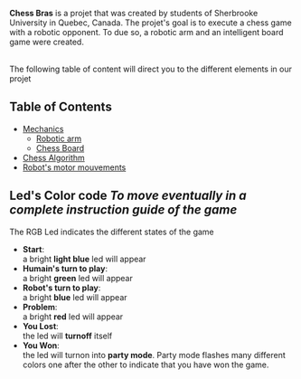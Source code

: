 **Chess Bras** is a projet that was created by students of Sherbrooke University in Quebec, Canada. The projet's goal is to execute a chess game with a robotic opponent. To due so, a robotic arm and an intelligent board game were created.

<br>The following table of content will direct you to the different elements in our projet

## Table of Contents
- [Mechanics](https://github.com/ClanDesDindesLibres2/RoboticArm_ChessBoard_Mechanic/blob/main/README.md#mechanics-robotic-arm-and-chessboard)
   - [Robotic arm](https://github.com/ClanDesDindesLibres2/RoboticArm_ChessBoard_Mechanic#1--robotic-arm)
   - [Chess Board](https://github.com/ClanDesDindesLibres2/RoboticArm_ChessBoard_Mechanic#2--chessboard)
- [Chess Algorithm](https://github.com/ClanDesDindesLibres2/RoboticArm_ChessBoard_PI/tree/main/sunfish-master#introduction)
- [Robot's motor mouvements](https://github.com/ClanDesDindesLibres2/RoboticArm_OpenCR/tree/main/OpenCr_MotorControle)
## Led's Color code *To move eventually in a complete instruction guide of the game*
The RGB Led indicates the different states of the game 
- **Start**: 
     <br>a bright **light blue** led will appear
- **Humain's turn to play**: 
     <br>a bright **green** led will appear
- **Robot's turn to play**:
     <br>a bright **blue** led will appear
- **Problem**: 
     <br>a bright **red** led will appear
- **You Lost**: 
     <br>the led will **turnoff** itself
- **You Won**: 
     <br>the led will turnon into **party mode**. Party mode flashes many different colors one after the other to indicate that you have won the game.

